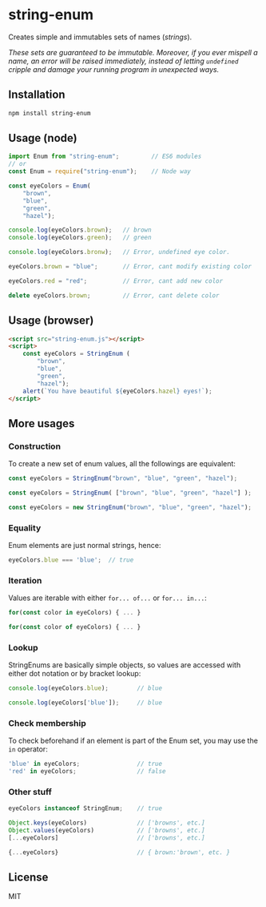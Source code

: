 # string-enum

<!-- [![Version](http://img.shields.io/npm/v/es6-enum.svg)](https://www.npmjs.org/package/es6-enum) -->

Creates simple and immutables sets of names (*strings*).

*These sets are guaranteed to be immutable. Moreover, if you ever mispell a name, an error will be raised immediately, instead of letting `undefined` cripple and damage your running program in unexpected ways.*

## Installation

```sh
npm install string-enum
```

## Usage (node)

```javascript
import Enum from "string-enum";         // ES6 modules
// or
const Enum = require("string-enum");    // Node way

const eyeColors = Enum(
    "brown",
    "blue",
    "green",
    "hazel");

console.log(eyeColors.brown);   // brown
console.log(eyeColors.green);   // green

console.log(eyeColors.bronw);   // Error, undefined eye color.

eyeColors.brown = "blue";       // Error, cant modify existing color

eyeColors.red = "red";          // Error, cant add new color

delete eyeColors.brown;         // Error, cant delete color

```

## Usage (browser)

```html
<script src="string-enum.js"></script>
<script>
    const eyeColors = StringEnum (
        "brown",
        "blue",
        "green",
        "hazel");
    alert(`You have beautiful ${eyeColors.hazel} eyes!`);
</script>
```

## More usages

### Construction

To create a new set of enum values, all the followings are equivalent:

```javascript
const eyeColors = StringEnum("brown", "blue", "green", "hazel");

const eyeColors = StringEnum( ["brown", "blue", "green", "hazel"] );

const eyeColors = new StringEnum("brown", "blue", "green", "hazel");
```

### Equality

Enum elements are just normal strings, hence:

```javascript
eyeColors.blue === 'blue';  // true
```

### Iteration

Values are iterable with either `for... of...` or `for... in...`:

```javascript
for(const color in eyeColors) { ... }

for(const color of eyeColors) { ... }
```

### Lookup

StringEnums are basically simple objects, so values are accessed with either dot notation or by bracket lookup:

```javascript
console.log(eyeColors.blue);        // blue

console.log(eyeColors['blue']);     // blue
```

### Check membership

To check beforehand if an element is part of the Enum set, you may use the `in` operator:

```javascript
'blue' in eyeColors;                // true
'red' in eyeColors;                 // false
```

### Other stuff

```javascript
eyeColors instanceof StringEnum;    // true

Object.keys(eyeColors)              // ['browns', etc.]
Object.values(eyeColors)            // ['browns', etc.]
[...eyeColors]                      // ['browns', etc.]

{...eyeColors}                      // { brown:'brown', etc. }
```

## License

MIT